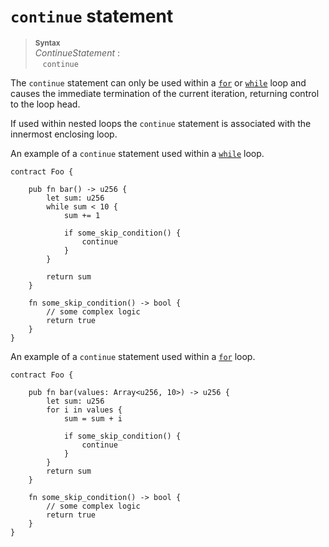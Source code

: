 # `continue` statement


> **<sup>Syntax</sup>**\
> _ContinueStatement_ :\
> &nbsp;&nbsp; `continue`

The `continue` statement can only be used within a [`for`] or [`while`] loop and causes the immediate termination of the current iteration, returning control to the loop head.

If used within nested loops the `continue` statement is associated with the innermost enclosing loop.

An example of a `continue` statement used within a [`while`] loop.

```fe
contract Foo {

    pub fn bar() -> u256 {
        let sum: u256
        while sum < 10 {
            sum += 1

            if some_skip_condition() {
                continue
            }
        }

        return sum
    }

    fn some_skip_condition() -> bool {
        // some complex logic
        return true
    }
}
```

An example of a `continue` statement used within a [`for`] loop.

```fe
contract Foo {

    pub fn bar(values: Array<u256, 10>) -> u256 {
        let sum: u256
        for i in values {
            sum = sum + i

            if some_skip_condition() {
                continue
            }
        }
        return sum
    }

    fn some_skip_condition() -> bool {
        // some complex logic
        return true
    }
}
```

[`for`]: ./for.md
[`while`]: ./while.md
